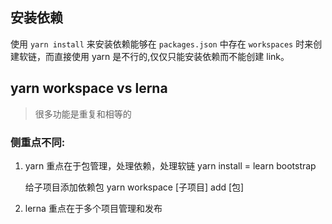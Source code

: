## 安装依赖

使用 `yarn install` 来安装依赖能够在 `packages.json` 中存在 `workspaces` 时来创建软链，而直接使用 yarn 是不行的,仅仅只能安装依赖而不能创建 link。

## yarn workspace vs lerna

> 很多功能是重复和相等的

### 侧重点不同:

1. yarn
   重点在于包管理，处理依赖，处理软链
   yarn install = learn bootstrap

   给子项目添加依赖包
   yarn workspace [子项目] add [包]

2. lerna
   重点在于多个项目管理和发布
